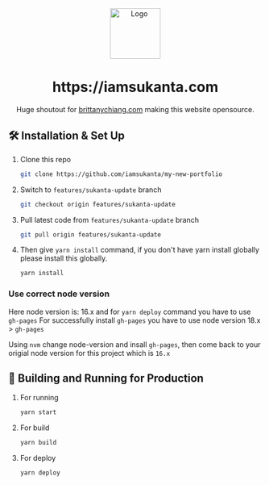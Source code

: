 <div align="center">
  <img alt="Logo" src="https://github.com/iamsukanta/my-new-portfolio/blob/features/develop/src/images/logo.png" width="100" />
</div>
<h1 align="center">
  https://iamsukanta.com
</h1>
<p align="center">
  Huge shoutout for <a href="https://brittanychiang.com" target="_blank"> brittanychiang.com</a> making this website opensource.</a>
</p>

## 🛠 Installation & Set Up

1. Clone this repo

   ```sh
   git clone https://github.com/iamsukanta/my-new-portfolio
   ```

2. Switch to `features/sukanta-update` branch

   ```sh
   git checkout origin features/sukanta-update
   ```

3. Pull latest code from `features/sukanta-update` branch

   ```sh
   git pull origin features/sukanta-update
   ```

4. Then give `yarn install` command, if you don't have yarn install globally please install this globally.

   ```sh
   yarn install
   ```

### Use correct node version

Here node version is: 16.x
and for `yarn deploy` command you have to use `gh-pages`
For successfully install `gh-pages` you have to use node version 18.x > `gh-pages`

Using `nvm` change node-version and insall `gh-pages`, then come back to your origial node version for this project
which is `16.x`

## 🚀 Building and Running for Production

1. For running

   ```sh
   yarn start
   ```

2. For build

   ```sh
   yarn build
   ```

3. For deploy

   ```sh
   yarn deploy
   ```
